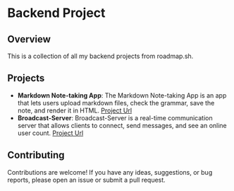 # Backend Project

## Overview
This is a collection of all my backend projects from roadmap.sh.

## Projects
- **Markdown Note-taking App**: The Markdown Note-taking App is an app that lets users upload markdown files, check the grammar, save the note, and render it in HTML. [Project Url](https://roadmap.sh/projects/markdown-note-taking-app)
- **Broadcast-Server**: Broadcast-Server is a real-time communication server that allows clients to connect, send messages, and see an online user count. [Project Url](https://roadmap.sh/projects/broadcast-server)

## Contributing
Contributions are welcome! If you have any ideas, suggestions, or bug reports, please open an issue or submit a pull request.
